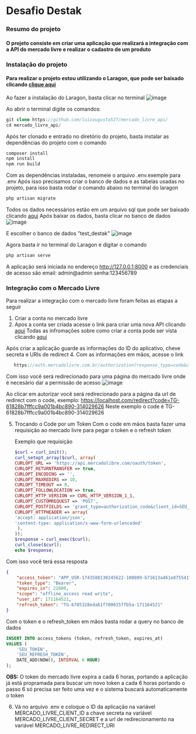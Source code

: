 Desafio Destak
==============

### Resumo do projeto

#### O projeto consiste em criar uma aplicação que realizará a integração com a API do mercado livre e realizar o cadastro de um produto

### Instalação do projeto

#### Para realizar o projeto estou utilizando o Laragon, que pode ser baixado clicando [clique aqui](https://laragon.org/download/)

Ao fazer a instalação do Laragon, basta clicar no terminal
![image](https://github.com/user-attachments/assets/e0274eb9-e40e-42ff-b71e-1e665cbc20ed)


Ao abrir o terminal digite os comandos:
~~~php
git clone https://github.com/luizaugusto527/mercado_livre_api/
cd mercado_livre_api/
~~~
Após ter clonado e entrado no diretório do projeto, basta instalar as dependências do projeto com o comando

~~~php
composer install
npm install
npm run build

~~~
Com as dependências instaladas, renomeie o arquivo .env.exemple para .env
Após isso precisamos criar o banco de dados e as tabelas usadas no projeto, para isso basta rodar o comando abaixo no terminal do laragon
~~~php
php artisan migrate

~~~

Todos os dados necessários estão em um arquivo sql que pode ser baixado clicando [aqui](https://drive.google.com/file/d/1QNzg_dRMgl0tn5Ac33kCxdt-6oTwNl9N/view?usp=sharing)
Após baixar os dados, basta clicar no banco de dados
![image](https://github.com/user-attachments/assets/7cc9d7a5-fc5a-4be4-bca5-3c47c5b886b0)

E escolher o banco de dados "test_destak"
![image](https://github.com/user-attachments/assets/b72b5b54-b147-4dc0-8ba4-7173b4d5131d)

Agora basta ir no terminal do Laragon e digitar o comando
~~~php
php artisan serve

~~~
A aplicação será iniciada no endereço http://127.0.0.1:8000 e as credenciais de acesso são
email: admin@admin
senha:123456789
### Integração com o Mercado Livre
Para realizar a integração com o mercado livre foram feitas as etapas a seguir
1. Criar a conta no mercado livre
2. Apos a conta ser criada acesse o link para criar uma nova API clicando [aqui](https://developers.mercadolivre.com.br/devcenter)
Todas as infromações sobre como criar a conta pode ser vista clicando [aqui](https://developers.mercadolivre.com.br/pt_br/crie-uma-aplicacao-no-mercado-livre)

 Após criar a aplicação guarde as informações do ID do aplicativo, cheve secreta e URIs de redirect
4. Com as informações em mãos, acesse o link
~~~php
   https://auth.mercadolivre.com.br/authorization?response_type=code&client_id=SEU_API_ID&redirect_uri=SUA_URI_REDIRECT
~~~
Com isso você será redirecionado para uma página do mercado livre onde é necesário dar a permissão de acesso
![image](https://github.com/user-attachments/assets/71003adf-fbc6-45d1-a83b-6ab033ea5553)

Ao clicar em autorizar você será redirecionado para a página da url de redirect com o code, exemplo:
https://localhost.com/redirect?code=TG-61828b7fffcc9a001b4bc890-314029626
Neste exemplo o code é TG-61828b7fffcc9a001b4bc890-314029626

5. Trocando o Code por um Token
   Com o code em mãos basta fazer uma requisição ao mercado livre para pegar o token e o refresh token

   Exemplo que requisição

    ~~~php
    $curl = curl_init();
    curl_setopt_array($curl, array(
    CURLOPT_URL => 'https://api.mercadolibre.com/oauth/token',
    CURLOPT_RETURNTRANSFER => true,
    CURLOPT_ENCODING => '',
    CURLOPT_MAXREDIRS => 10,
    CURLOPT_TIMEOUT => 0,
    CURLOPT_FOLLOWLOCATION => true,
    CURLOPT_HTTP_VERSION => CURL_HTTP_VERSION_1_1,
    CURLOPT_CUSTOMREQUEST => 'POST',
    CURLOPT_POSTFIELDS => 'grant_type=authorization_code&client_id=SEU_ID_CLIENT&client_secret=SUA_CHAVE_SECRETA&code=CODE&redirect_uri=SUA_URL_REDIRECT',
    CURLOPT_HTTPHEADER => array(
    'accept: application/json',
    'content-type: application/x-www-form-urlencoded'
     ),
    ));
    $response = curl_exec($curl);
    curl_close($curl);
    echo $response;
    ~~~~
    

Com isso você terá essa resposta
~~~json
{
    "access_token": "APP_USR-1743588130245622-100809-b71613a461e875541f66ef429b9fd00a-171164521",
    "token_type": "Bearer",
    "expires_in": 21600,
    "scope": "offline_access read write",
    "user_id": 171164521,
    "refresh_token": "TG-6705328eda61f700015ffb5a-171164521"
}
~~~
Com o token e o refresh_token em mãos basta rodar a query no banco de dados

~~~sql
INSERT INTO access_tokens (token, refresh_token, expires_at) 
VALUES (
    'SEU_TOKEN', 
    'SEU_REFRESH_TOKEN', 
    DATE_ADD(NOW(), INTERVAL 6 HOUR)
);
~~~
**OBS:** O token do mercado livre expira a cada 6 horas, portando a aplicação já está propramada para buscar um novo token a cada 6 horas portando o passo 6 só precisa ser feito uma vez e o sistema buscará automaticamente o token

6. Vá no arquivo .env e coloque o ID da aplicação na variável MERCADO_LIVRE_CLIENT_ID a chave secreta na variável MERCADO_LIVRE_CLIENT_SECRET e a url de redirecionamento na variável MERCADO_LIVRE_REDIRECT_URI 


